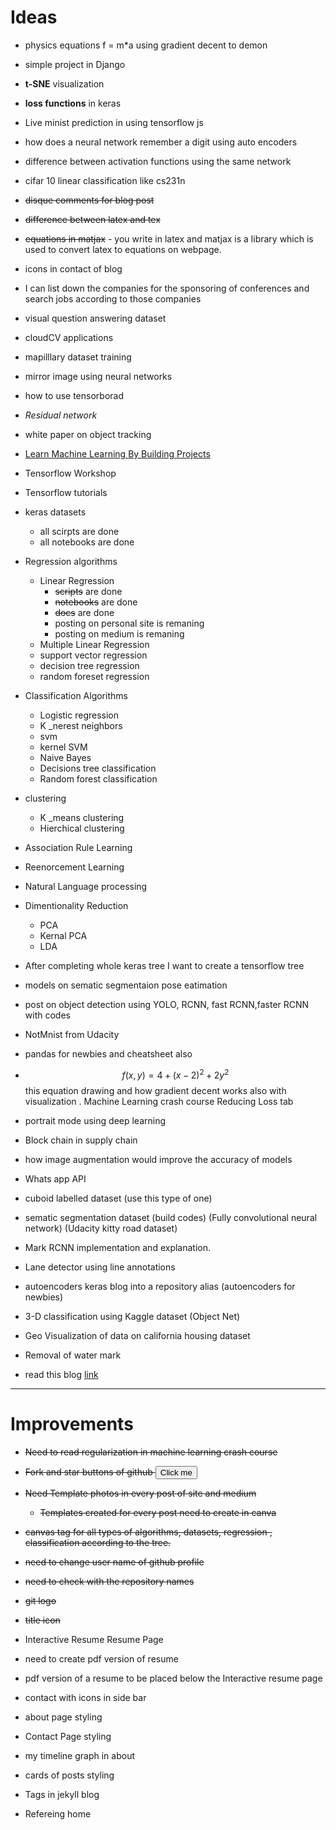 # Ideas

* physics equations f = m*a using gradient decent to demon

* simple project in Django

* **t-SNE** visualization

* **loss functions** in keras

* Live minist prediction in using tensorflow js

* how does a neural network remember a digit using auto encoders

* difference between activation functions using the same network

* cifar 10 linear classification like cs231n

* ~~disque comments for blog post~~

* ~~difference between latex and tex~~

* ~~equations in matjax~~ - you write in latex and matjax is a library which is used to convert latex to equations on webpage.

* icons in contact of blog

* I can list down the companies for the sponsoring of conferences and search jobs according to those companies

* visual question answering dataset

* cloudCV applications

* mapilllary dataset training

* mirror image using neural networks

* how to use tensorborad

* *Residual network*

* white paper on object tracking

* [Learn Machine Learning By Building Projects](https://www.eduonix.com/learn-machine-learning-by-building-projects?coupon_code=ES10)

* Tensorflow Workshop

* Tensorflow tutorials

* keras datasets
    * all scirpts are done
    * all notebooks are done

* Regression algorithms
    * Linear Regression
        * ~~scripts~~ are done
        * ~~notebooks~~ are done
        * ~~docs~~ are done
        * posting on personal site is remaning
        * posting on medium is remaning
    * Multiple Linear Regression
    * support vector regression
    * decision tree regression
    * random foreset regression

* Classification Algorithms
    * Logistic regression
    * K _nerest neighbors
    * svm
    * kernel SVM
    * Naive Bayes
    * Decisions tree classification
    * Random forest classification
* clustering 
    * K _means clustering
    * Hierchical clustering

* Association Rule Learning
* Reenorcement Learning
* Natural Language processing
* Dimentionality Reduction
    * PCA
    * Kernal PCA
    * LDA

* After completing whole keras tree I want to create a tensorflow tree

* models on sematic segmentaion pose eatimation

* post on object detection using YOLO, RCNN, fast RCNN,faster RCNN with codes

* NotMnist from Udacity

* pandas for newbies and cheatsheet also

* $$f(x,y) = 4 + (x - 2)^2 + 2y^2$$ this equation drawing and how gradient decent works also with visualization . Machine Learning crash course Reducing Loss tab

* portrait mode using deep learning

* Block chain in supply chain

* how image augmentation would improve the accuracy of models

* Whats app API

* cuboid labelled dataset (use this type of one)

* sematic segmentation dataset (build codes) (Fully convolutional neural network) (Udacity kitty road dataset)

* Mark RCNN implementation and explanation.

* Lane detector using line annotations

* autoencoders keras blog into a repository alias (autoencoders for newbies)

* 3-D classification using Kaggle dataset (Object Net)

* Geo Visualization of data on california housing dataset

* Removal of water mark

* read this blog [link](https://distill.pub/2017/aia/)
  
---
# Improvements

* ~~Need to read regularization in machine learning crash course~~

* ~~Fork and star buttons of github <a href="https://github.com/afshinea/keras-data-generator/fork"><button name="button">Click me</button></a>~~

* ~~Need Template photos in every post of site and medium~~
    * ~~Templates created for every post need to create in canva~~

* ~~canvas tag for all types of algorithms, datasets, regression , classification according to the tree.~~

* ~~need to change user name of github profile~~

* ~~need to check with the repository names~~

* ~~git logo~~

* ~~title icon~~

* Interactive Resume Resume Page

* need to create pdf version of resume
    
* pdf version of a resume to be placed below the Interactive resume page

* contact with icons in side bar

* about page styling
  
* Contact Page styling

* my timeline graph in about

* cards of posts styling

* Tags in jekyll blog
  
* Refereing home